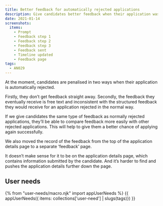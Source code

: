 ```yaml
---
title: Better feedback for automatically rejected applications
description: Give candidates better feedback when their application was automatically rejected
date: 2021-01-14
screenshots:
  items:
    - Prompt
    - Feedback step 1
    - Feedback step 2
    - Feedback step 3
    - Feedback sent
    - Timeline updated
    - Feedback page
tags:
  - AN029
---
```


At the moment, candidates are penalised in two ways when their application is automatically rejected.

Firstly, they don’t get feedback straight away. Secondly, the feedback they eventually receive is free text and inconsistent with the structured feedback they would receive for an application rejected in the normal way.

If we give candidates the same type of feedback as normally rejected applications, they’ll be able to compare feedback more easily with other rejected applications. This will help to give them a better chance of applying again successfully.

We also moved the record of the feedback from the top of the application details page to a separate ‘feedback’ page.

It doesn’t make sense for it to be on the application details page, which contains information submitted by the candidate. And it’s harder to find and pushes the application details further down the page.

## User needs

{% from "user-needs/macro.njk" import appUserNeeds %}
{{ appUserNeeds({ items: collections['user-need'] | slugs(tags)}) }}

